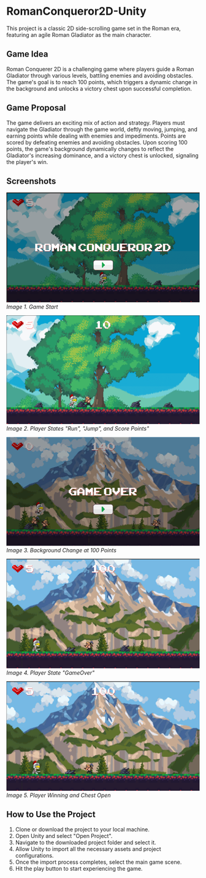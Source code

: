 # RomanConqueror2D-Unity

This project is a classic 2D side-scrolling game set in the Roman era, featuring an agile Roman Gladiator as the main character.

## Game Idea
Roman Conquerer 2D is a challenging game where players guide a Roman Gladiator through various levels, battling enemies and avoiding obstacles. The game's goal is to reach 100 points, which triggers a dynamic change in the background and unlocks a victory chest upon successful completion.

## Game Proposal
The game delivers an exciting mix of action and strategy. Players must navigate the Gladiator through the game world, deftly moving, jumping, and earning points while dealing with enemies and impediments. Points are scored by defeating enemies and avoiding obstacles. Upon scoring 100 points, the game's background dynamically changes to reflect the Gladiator's increasing dominance, and a victory chest is unlocked, signaling the player's win.

## Screenshots

![Game Start](Screenshots/image1.png)
*Image 1. Game Start*

![Player State "Run" and "Jump"](Screenshots/image2.png)
*Image 2. Player States "Run", "Jump", and Score Points"*

![Game State with Coin Rewards](Screenshots/image4.png)
*Image 3. Background Change at 100 Points*

![Player Winning and Chest Open](Screenshots/image3.png)
*Image 4. Player State "GameOver"*

![Player Winning and Chest Open](Screenshots/image3.png)
*Image 5. Player Winning and Chest Open*

## How to Use the Project

1. Clone or download the project to your local machine.
2. Open Unity and select "Open Project".
3. Navigate to the downloaded project folder and select it.
4. Allow Unity to import all the necessary assets and project configurations.
5. Once the import process completes, select the main game scene.
6. Hit the play button to start experiencing the game.

